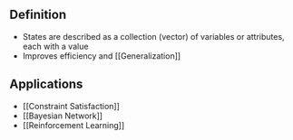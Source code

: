 ## Definition

- States are described as a collection (vector) of variables or attributes, each with a value
- Improves efficiency and [[Generalization]]

## Applications

- [[Constraint Satisfaction]]
- [[Bayesian Network]]
- [[Reinforcement Learning]]
